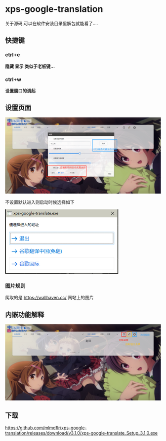 # xps-google-translation

关于源码,可以在软件安装目录里解包就能看了....

## 快捷键

### ctrl+e

**隐藏 显示 类似于老板键...**

### ctrl+w

**设置窗口的调起**

## 设置页面

![image-20211109174954158](README.assets/image-20211109174954158.png)

不设置默认进入则启动时候选择如下

![image-20211109175203783](README.assets/image-20211109175203783.png)

### 图片规则

爬取的是  https://wallhaven.cc/  网站上的图片

## 内嵌功能解释

![image-20211109174648911](README.assets/image-20211109174648911.png)

## 下载

https://github.com/mlmdflr/xps-google-translation/releases/download/v3.1.0/xps-google-translate_Setup_3.1.0.exe
